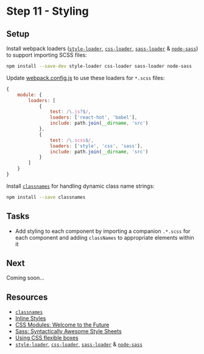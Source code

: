 # Step 11 - Styling

## Setup

Install webpack loaders ([`style-loader`](https://github.com/webpack/style-loader), [`css-loader`](https://github.com/webpack/css-loader), [`sass-loader`](https://github.com/jtangelder/sass-loader) & [`node-sass`](https://github.com/sass/node-sass)) to support importing SCSS files:

```sh
npm install --save-dev style-loader css-loader sass-loader node-sass
```

Update [webpack.config.js](webpack.config.js) to use these loaders for `*.scss` files:

```js
{
    module: {
        loaders: [
            {
                test: /\.js?$/,
                loaders: ['react-hot', 'babel'],
                include: path.join(__dirname, 'src')
            },
            {
                test: /\.scss$/,
                loaders: ['style', 'css', 'sass'],
                include: path.join(__dirname, 'src')
            }
        ]
    }
}
```

Install [`classnames`](https://github.com/JedWatson/classnames) for handling dynamic class name strings:

```sh
npm install --save classnames
```

## Tasks

- Add styling to each component by importing a companion `.*.scss` for each component and adding `classNames` to appropriate elements within it

## Next

Coming soon...

## Resources

- [`classnames`](https://github.com/JedWatson/classnames)
- [Inline Styles](https://facebook.github.io/react/tips/inline-styles.html)
- [CSS Modules: Welcome to the Future](http://glenmaddern.com/articles/css-modules)
- [Sass: Syntactically Awesome Style Sheets](http://sass-lang.com/)
- [Using CSS flexible boxes](https://developer.mozilla.org/en-US/docs/Web/CSS/CSS_Flexible_Box_Layout/Using_CSS_flexible_boxes)
- [`style-loader`](https://github.com/webpack/style-loader), [`css-loader`](https://github.com/webpack/css-loader), [`sass-loader`](https://github.com/jtangelder/sass-loader) & [`node-sass`](https://github.com/sass/node-sass)
